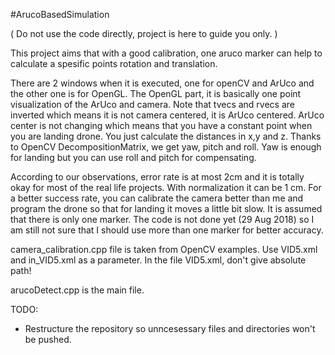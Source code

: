 #ArucoBasedSimulation

( Do not use the code directly, project is here to guide you only. )

This project aims that with a good calibration, one aruco marker can help to calculate a spesific points rotation and translation.

There are 2 windows when it is executed, one for openCV and ArUco and the other one is for OpenGL. The OpenGL part, it is basically one point visualization of the ArUco and camera. Note that tvecs and rvecs are inverted which means it is not camera centered, it is ArUco centered. ArUco center is not changing which means that you have a constant point when you are landing drone. You just calculate the distances in x,y and z. Thanks to OpenCV DecompositionMatrix, we get yaw, pitch and roll. Yaw is enough for landing but you can use roll and pitch for compensating. 

According to our observations, error rate is at most 2cm and it is totally okay for most of the real life projects. With normalization it can be 1 cm. For a better success rate, you can calibrate the camera better than me and program the drone so that for landing it moves a little bit slow. It is assumed that there is only one marker. The code is not done yet (29 Aug 2018) so I am still not sure that I should use more than one marker for better accuracy.



camera_calibration.cpp file is taken from OpenCV examples. Use VID5.xml and in_VID5.xml as a parameter. In the file VID5.xml, don't give absolute path!

arucoDetect.cpp is the main file. 







TODO:

- Restructure the repository so unncesessary files and directories won't be pushed.
